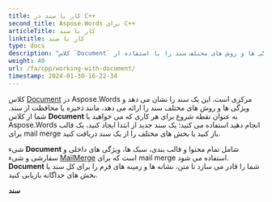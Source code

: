 ```yaml
---
title: کار با سند در C++
second_title: Aspose.Words برای C++
articleTitle: کار با سند
linktitle: کار با سند
type: docs
description: "کلاس `Document` ویژگی ها و روش های مختلف سند را با استفاده از C++ ارائه می دهد. شما از کلاس `Document` به عنوان نقطه شروع برای هر کاری که می خواهید انجام دهید استفاده می کنید Aspose.Words برای C++. شی `Document` را می توان در یک فایل یا جریان ذخیره کرد و همچنین به یک مرورگر ارسال کرد."
weight: 40
url: /fa/cpp/working-with-document/
timestamp: 2024-01-30-16-22-34
---
```


کلاس [Document](https://reference.aspose.com/words/cpp/aspose.words/document/) در Aspose.Words مرکزی است. این یک سند را نشان می دهد و ویژگی ها و روش های مختلف سند را ارائه می دهد، مانند ذخیره یا محافظت از سند. شما از کلاس **Document** به عنوان نقطه شروع برای هر کاری که می خواهید با Aspose.Words انجام دهید استفاده می کنید: یک سند جدید از ابتدا ایجاد کنید، یک قالب برای mail merge باز کنید یا بخش های مختلف را از یک سند دریافت کنید.

شیء **Document** شامل تمام محتوا و قالب بندی، سبک ها، ویژگی های داخلی و سفارشی و شیء [MailMerge](https://reference.aspose.com/words/cpp/aspose.words.mailmerging/mailmerge/) است که برای mail merge استفاده می شود. **Document** شما را قادر می سازد تا متن، نشانه ها و زمینه های فرم را برای کل سند یا بخش های جداگانه بازیابی کنید.

**سند**
